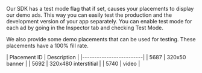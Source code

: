 Our SDK has a test mode flag that if set, causes your placements to display our demo ads. This way you can easily test the production and the development version of your app separately. You can enable test mode for each ad by going in the Inspector tab and checking Test Mode.

We also provide some demo placements that can be used for testing. These placements have a 100% fill rate.

| Placement ID | Description |
|-------------------------|
| 5687 | 320x50 banner |
| 5692 | 320x480 interstitial |
| 5740 | video |
